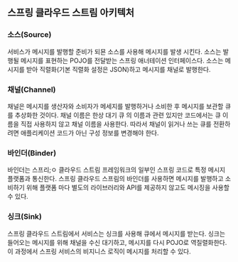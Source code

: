## 스프링 클라우드 스트림 아키텍처

### 소스(Source)
서비스가 메시지를 발행할 준비가 되묜 소스를 사용해 메시지를 발생 시킨다. 소스는 발행될 메시지를 표현하는 POJO를 전달받는 스프링 애너테이션 인터페이스다. 소스는 메시지를 받아 직렬화(기본 직렬화 설정은 JSON)하고 메시지를 채널로 발행한다.

### 채널(Channel)
채널은 메시지를 생산자와 소비자가 메세지를 발행하거나 소비한 후 메시지를 보관할 큐를 추상화한 것이다. 채널 이름은 한상 대기 큐 의 이름과 관련 있지만 코드에서는 큐 이름을 직접 사용하지 않고 채널 이름을 사용한다. 따라서 채널이 읽거나 쓰는 큐를 전환하려면 애플리케이션 코드가 아닌 구성 정보를 변경해야 한다.

### 바인더(Binder)
바인더는 스프리;ㅇ 클라우드 스트림 프레임워크의 일부인 스프링 코드로 특정 메시지 플랫폼과 통신한다. 스프링 클라우드 스프림의 바인더를 사용하면 메시지를 발행하고 소비하기 위해 플랫폼 마다 별도의 라이브러리와 API를 제공하지 않고도 메시징을 사용할 수 있다.

### 싱크(Sink)
스프링 클라우드 스트림에서 서비스는 싱크를 사용해 큐에서 메시지를 받는다. 싱크는 들어오는 메시지를 위해 채널을 수신 대기하고, 메시지를 다시 POJO로 역질렬화한다. 이 과정에서 스프링 서비스의 비지니스 로직이 메시지를 처리할 수 있다.
